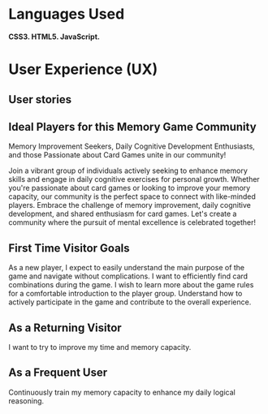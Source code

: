 # Languages Used
**CSS3.
HTML5.
JavaScript.**

# User Experience (UX)

## User stories


## Ideal Players for this Memory Game Community
Memory Improvement Seekers, Daily Cognitive Development Enthusiasts, and those Passionate about Card Games unite in our community!

Join a vibrant group of individuals actively seeking to enhance memory skills and engage in daily cognitive exercises for personal growth. Whether you're passionate about card games or looking to improve your memory capacity, our community is the perfect space to connect with like-minded players. Embrace the challenge of memory improvement, daily cognitive development, and shared enthusiasm for card games. Let's create a community where the pursuit of mental excellence is celebrated together!

## First Time Visitor Goals
As a new player, I expect to easily understand the main purpose of the game and navigate without complications.
I want to efficiently find card combinations during the game.
I wish to learn more about the game rules for a comfortable introduction to the player group.
Understand how to actively participate in the game and contribute to the overall experience.

## As a Returning Visitor
I want to try to improve my time and memory capacity.

## As a Frequent User
Continuously train my memory capacity to enhance my daily logical reasoning.
